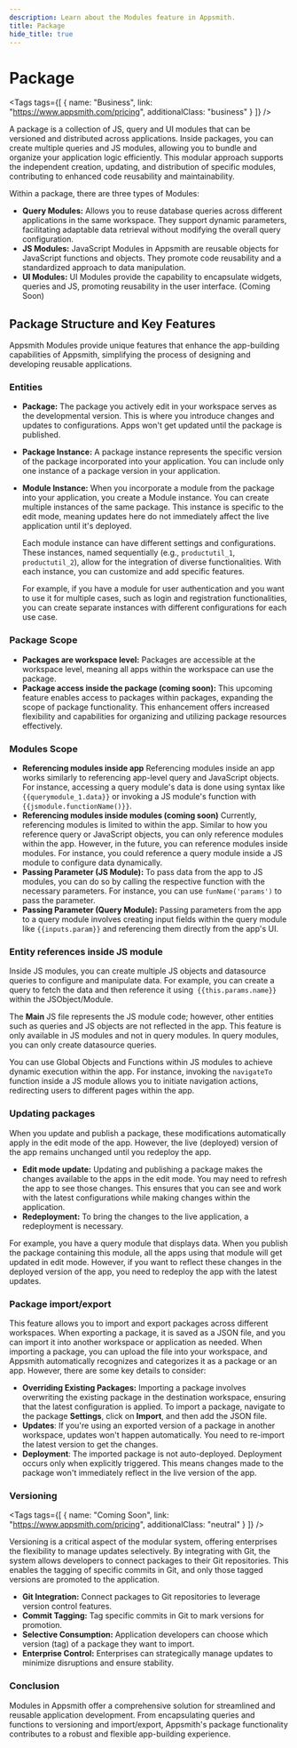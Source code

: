 ```yaml
---
description: Learn about the Modules feature in Appsmith.
title: Package
hide_title: true
---
```

<!-- vale off -->

<div className="tag-wrapper">
 <h1>Package</h1>

<Tags
tags={[
{ name: "Business", link: "https://www.appsmith.com/pricing", additionalClass: "business" }
]}
/>

</div>

<!-- vale on -->

A package is a collection of JS, query and UI modules that can be versioned and distributed across applications. Inside packages, you can create multiple queries and JS modules, allowing you to bundle and organize your application logic efficiently. This modular approach supports the independent creation, updating, and distribution of specific modules, contributing to enhanced code reusability and maintainability.

Within a package, there are three types of Modules:

* **Query Modules:** Allows you to reuse database queries across different applications in the same workspace. They support dynamic parameters, facilitating adaptable data retrieval without modifying the overall query configuration.
* **JS Modules:** JavaScript Modules in Appsmith are reusable objects for JavaScript functions and objects. They promote code reusability and a standardized approach to data manipulation.
* **UI Modules:** UI Modules provide the capability to encapsulate widgets, queries and JS, promoting reusability in the user interface. (Coming Soon)


## Package Structure and Key Features 

Appsmith Modules provide unique features that enhance the app-building capabilities of Appsmith, simplifying the process of designing and developing reusable applications.


### Entities

* **Package:** The package you actively edit in your workspace serves as the developmental version. This is where you introduce changes and updates to configurations. Apps won't get updated until the package is published.
* **Package Instance:** A package instance represents the specific version of the package incorporated into your application.  You can include only one instance of a package version in your application.
* **Module Instance:** When you incorporate a module from the package into your application, you create a Module instance. You can create multiple instances of the same package. This instance is specific to the edit mode, meaning updates here do not immediately affect the live application until it's deployed.

    Each module instance can have different settings and configurations. These instances, named sequentially (e.g., `productutil_1`, `productutil_2`), allow for the integration of diverse functionalities. With each instance, you can customize and add specific features.

    For example, if you have a module for user authentication and you want to use it for multiple cases, such as login and registration functionalities, you can create separate instances with different configurations for each use case.


### Package Scope

* **Packages are workspace level:** Packages are accessible at the workspace level, meaning all apps within the workspace can use the package.
* **Package access inside the package (coming soon):** This upcoming feature enables access to packages within packages, expanding the scope of package functionality. This enhancement offers increased flexibility and capabilities for organizing and utilizing package resources effectively.



### Modules Scope

* **Referencing modules inside app** Referencing modules inside an app works similarly to referencing app-level query and JavaScript objects. For instance, accessing a query module's data is done using syntax like `{{querymodule_1.data}}` or invoking a JS module's function with `{{jsmodule.functionName()}}`.
* **Referencing modules inside modules (coming soon)** Currently, referencing modules is limited to within the app. Similar to how you reference query or JavaScript objects, you can only reference modules within the app. However, in the future, you can reference modules inside modules. For instance, you could reference a query module inside a JS module to configure data dynamically.
* **Passing Parameter (JS Module):** To pass data from the app to JS modules, you can do so by calling the respective function with the necessary parameters. For instance, you can use `funName('params')` to pass the parameter.
* **Passing Parameter (Query Module):** Passing parameters from the app to a query module involves creating input fields within the query module like `{{inputs.param}}` and referencing them directly from the app's UI.


### Entity references inside JS module

Inside JS modules, you can create multiple JS objects and datasource queries to configure and manipulate data. For example, you can create a query to fetch the data and then reference it using` {{this.params.name}}` within the JSObject/Module. 

The **Main** JS file represents the JS module code; however, other entities such as queries and JS objects are not reflected in the app. This feature is only available in JS modules and not in query modules. In query modules, you can only create datasource queries.

You can use Global Objects and Functions within JS modules to achieve dynamic execution within the app. For instance, invoking the `navigateTo` function inside a JS module allows you to initiate navigation actions, redirecting users to different pages within the app.





### Updating packages

When you update and publish a package, these modifications automatically apply in the edit mode of the app. However, the live (deployed) version of the app remains unchanged until you redeploy the app. 

* **Edit mode update:** Updating and publishing a package makes the changes available to the apps in the edit mode. You may need to refresh the app to see those changes. This ensures that you can see and work with the latest configurations while making changes within the application.
* **Redeployment:** To bring the changes to the live application, a redeployment is necessary. 

For example, you have a query module that displays data. When you publish the package containing this module, all the apps using that module will get updated in edit mode. However, if you want to reflect these changes in the deployed version of the app, you need to redeploy the app with the latest updates.







### Package import/export

This feature allows you to import and export packages across different workspaces. When exporting a package, it is saved as a JSON file, and you can import it into another workspace or application as needed. When importing a package, you can upload the file into your workspace, and Appsmith automatically recognizes and categorizes it as a package or an app. However, there are some key details to consider:

* **Overriding Existing Packages:** Importing a package involves overwriting the existing package in the destination workspace, ensuring that the latest configuration is applied. To import a package, navigate to the package **Settings**, click on **Import**, and then add the JSON file.
* **Updates**: If you're using an exported version of a package in another workspace, updates won't happen automatically. You need to re-import the latest version to get the changes.
* **Deployment**: The imported package is not auto-deployed. Deployment occurs only when explicitly triggered. This means changes made to the package won't immediately reflect in the live version of the app.
<!-- vale off -->

<div className="tag-wrapper">
 <h3>Versioning</h3>

<Tags
tags={[
{ name: "Coming Soon", link: "https://www.appsmith.com/pricing", additionalClass: "neutral" }
]}
/>

</div>

<!-- vale on -->


Versioning is a critical aspect of the modular system, offering enterprises the flexibility to manage updates selectively. By integrating with Git, the system allows developers to connect packages to their Git repositories. This enables the tagging of specific commits in Git, and only those tagged versions are promoted to the application.

* **Git Integration:** Connect packages to Git repositories to leverage version control features.
* **Commit Tagging:** Tag specific commits in Git to mark versions for promotion.
* **Selective Consumption:** Application developers can choose which version (tag) of a package they want to import.
* **Enterprise Control:** Enterprises can strategically manage updates to minimize disruptions and ensure stability.










### Conclusion

Modules in Appsmith offer a comprehensive solution for streamlined and reusable application development. From encapsulating queries and functions to versioning and import/export, Appsmith's package functionality contributes to a robust and flexible app-building experience.